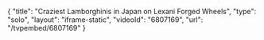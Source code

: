{
    "title": "Craziest Lamborghinis in Japan on Lexani Forged Wheels",
    "type": "solo",
    "layout": "iframe-static",
    "videoId": "6807169",
    "url": "\/tvpembed\/6807169"
}